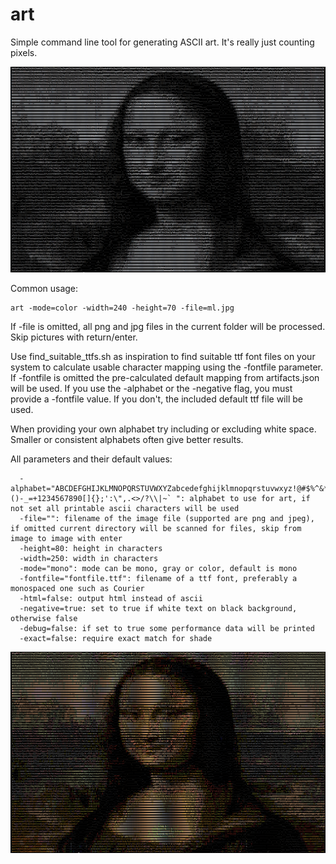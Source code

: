 art
===

Simple command line tool for generating ASCII art. It's really just counting pixels.

![](ascii.png)

Common usage:

```
art -mode=color -width=240 -height=70 -file=ml.jpg
```

If -file is omitted, all png and jpg files in the current folder will be processed. Skip pictures with return/enter.

Use find_suitable_ttfs.sh as inspiration to find suitable ttf font files on your system to calculate usable character mapping using
the -fontfile parameter.
If -fontfile is omitted the pre-calculated default mapping from artifacts.json will be used. If you use the -alphabet or the
-negative flag, you must provide a -fontfile value. If you don't, the included default ttf file will be used.

When providing your own alphabet try including or excluding white space. Smaller or consistent alphabets often give better results.

All parameters and their default values:

```
  -alphabet="ABCDEFGHIJKLMNOPQRSTUVWXYZabcedefghijklmnopqrstuvwxyz!@#$%^&*()-_=+1234567890[]{};':\",.<>/?\\|~` ": alphabet to use for art, if not set all printable ascii characters will be used
  -file="": filename of the image file (supported are png and jpeg), if omitted current directory will be scanned for files, skip from image to image with enter
  -height=80: height in characters
  -width=250: width in characters
  -mode="mono": mode can be mono, gray or color, default is mono
  -fontfile="fontfile.ttf": filename of a ttf font, preferably a monospaced one such as Courier
  -html=false: output html instead of ascii
  -negative=true: set to true if white text on black background, otherwise false
  -debug=false: if set to true some performance data will be printed
  -exact=false: require exact match for shade
```

![](ascii2.png)

